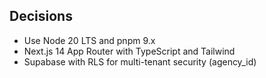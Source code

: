 ## Decisions

- Use Node 20 LTS and pnpm 9.x
- Next.js 14 App Router with TypeScript and Tailwind
- Supabase with RLS for multi-tenant security (agency_id)
